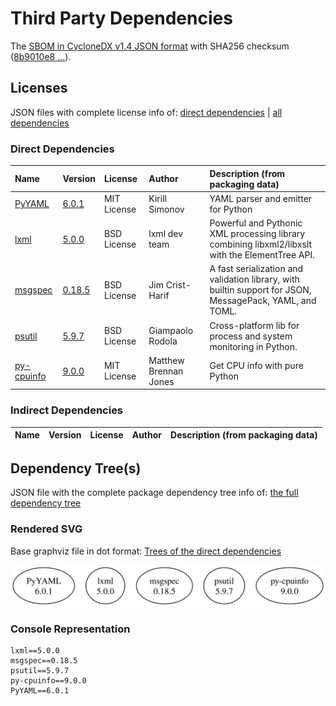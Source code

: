 # Third Party Dependencies

<!--[[[fill sbom_sha256()]]]-->
The [SBOM in CycloneDX v1.4 JSON format](https://git.sr.ht/~sthagen/taksonomia/blob/default/etc/sbom/cdx.json) with SHA256 checksum ([8b9010e8 ...](https://git.sr.ht/~sthagen/taksonomia/blob/default/etc/sbom/cdx.json.sha256 "sha256:8b9010e8a72395065636228473a3cf5773e37528f92ccfd40ba52f6922ca11e1")).
<!--[[[end]]] (checksum: 6c844734a7b2fbaf9a3ba24e9bfdb297)-->
## Licenses 

JSON files with complete license info of: [direct dependencies](direct-dependency-licenses.json) | [all dependencies](all-dependency-licenses.json)

### Direct Dependencies

<!--[[[fill direct_dependencies_table()]]]-->
| Name                                                  | Version                                             | License     | Author                | Description (from packaging data)                                                                        |
|:------------------------------------------------------|:----------------------------------------------------|:------------|:----------------------|:---------------------------------------------------------------------------------------------------------|
| [PyYAML](https://pyyaml.org/)                         | [6.0.1](https://pypi.org/project/PyYAML/6.0.1/)     | MIT License | Kirill Simonov        | YAML parser and emitter for Python                                                                       |
| [lxml](https://lxml.de/)                              | [5.0.0](https://pypi.org/project/lxml/5.0.0/)       | BSD License | lxml dev team         | Powerful and Pythonic XML processing library combining libxml2/libxslt with the ElementTree API.         |
| [msgspec](https://jcristharif.com/msgspec/)           | [0.18.5](https://pypi.org/project/msgspec/0.18.5/)  | BSD License | Jim Crist-Harif       | A fast serialization and validation library, with builtin support for JSON, MessagePack, YAML, and TOML. |
| [psutil](https://github.com/giampaolo/psutil)         | [5.9.7](https://pypi.org/project/psutil/5.9.7/)     | BSD License | Giampaolo Rodola      | Cross-platform lib for process and system monitoring in Python.                                          |
| [py-cpuinfo](https://github.com/workhorsy/py-cpuinfo) | [9.0.0](https://pypi.org/project/py-cpuinfo/9.0.0/) | MIT License | Matthew Brennan Jones | Get CPU info with pure Python                                                                            |
<!--[[[end]]] (checksum: f592497a4ab8043d7b79d65332a49fa4)-->

### Indirect Dependencies

<!--[[[fill indirect_dependencies_table()]]]-->
| Name | Version | License | Author | Description (from packaging data) |
|:-----|:--------|:--------|:-------|:----------------------------------|
<!--[[[end]]] (checksum: 8a87b89207db0be2864af66f9266660c)-->

## Dependency Tree(s)

JSON file with the complete package dependency tree info of: [the full dependency tree](package-dependency-tree.json)

### Rendered SVG

Base graphviz file in dot format: [Trees of the direct dependencies](package-dependency-tree.dot.txt)

<img src="./package-dependency-tree.svg" alt="Trees of the direct dependencies" title="Trees of the direct dependencies"/>

### Console Representation

<!--[[[fill dependency_tree_console_text()]]]-->
````console
lxml==5.0.0
msgspec==0.18.5
psutil==5.9.7
py-cpuinfo==9.0.0
PyYAML==6.0.1
````
<!--[[[end]]] (checksum: 97301bab31077c32400ff1cb0cc9280a)-->
